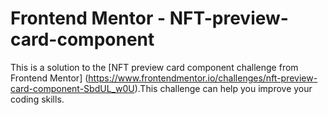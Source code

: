 # Frontend Mentor - NFT-preview-card-component
This is a solution to the [NFT preview card component challenge from Frontend Mentor] (https://www.frontendmentor.io/challenges/nft-preview-card-component-SbdUL_w0U).This challenge can help you improve your coding skills.
